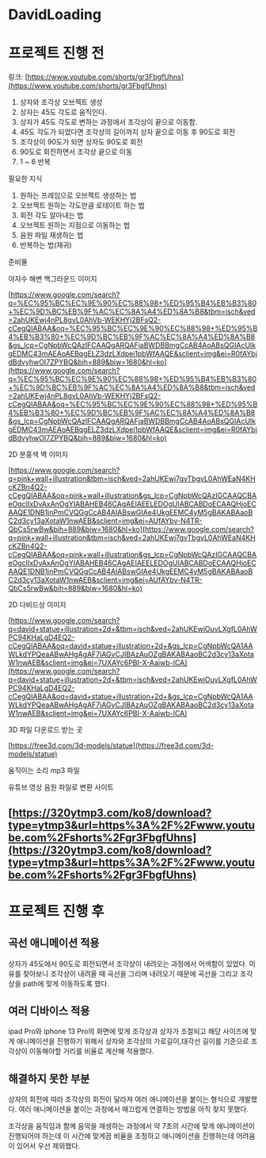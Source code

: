 # DavidLoading

# 프로젝트 진행 전 

링크: [https://www.youtube.com/shorts/gr3FbgfUhns](https://www.youtube.com/shorts/gr3FbgfUhns)

1. 상자와 조각상 오브젝트 생성
2. 상자는 45도 각도로 움직인다.
3. 상자가 45도 각도로 변하는 과정에서 조각상이 끝으로 이동함.
4. 45도 각도가 되었다면 조각상의 길이까지 상자 끝으로 이동 후 90도로 회전
5. 조각상이 90도가 되면 상자도 90도로 회전
6. 90도로 회전하면서 조각상 끝으로 이동
7. 1 ~ 6 반복

필요한 지식

1. 원하는 프레임으로 오브젝트 생성하는 법
2. 오브젝트 원하는 각도만큼 로테이트 하는 법
3. 회전 각도 알아내는 법
4. 오브젝트 원하는 지점으로 이동하는 법
5. 음원 파일 재생하는 법
6. 반복하는 법(재귀)

준비물

야자수 해변 백그라운드 이미지

[https://www.google.com/search?q=%EC%95%BC%EC%9E%90%EC%88%98+%ED%95%B4%EB%B3%80+%EC%9D%BC%EB%9F%AC%EC%8A%A4%ED%8A%B8&tbm=isch&ved=2ahUKEwj4nPL8gvL0AhVb-WEKHYj2BFsQ2-cCegQIABAA&oq=%EC%95%BC%EC%9E%90%EC%88%98+%ED%95%B4%EB%B3%80+%EC%9D%BC%EB%9F%AC%EC%8A%A4%ED%8A%B8&gs_lcp=CgNpbWcQAzIFCAAQgARQAFjaBWDBBmgCcAB4AoABsQGIAcUIkgEDMC43mAEAoAEBqgELZ3dzLXdpei1pbWfAAQE&sclient=img&ei=R0fAYbjdBdvyhwOI7ZPYBQ&bih=889&biw=1680&hl=ko](https://www.google.com/search?q=%EC%95%BC%EC%9E%90%EC%88%98+%ED%95%B4%EB%B3%80+%EC%9D%BC%EB%9F%AC%EC%8A%A4%ED%8A%B8&tbm=isch&ved=2ahUKEwj4nPL8gvL0AhVb-WEKHYj2BFsQ2-cCegQIABAA&oq=%EC%95%BC%EC%9E%90%EC%88%98+%ED%95%B4%EB%B3%80+%EC%9D%BC%EB%9F%AC%EC%8A%A4%ED%8A%B8&gs_lcp=CgNpbWcQAzIFCAAQgARQAFjaBWDBBmgCcAB4AoABsQGIAcUIkgEDMC43mAEAoAEBqgELZ3dzLXdpei1pbWfAAQE&sclient=img&ei=R0fAYbjdBdvyhwOI7ZPYBQ&bih=889&biw=1680&hl=ko)

2D 분홍색 벽 이미지

[https://www.google.com/search?q=pink+wall+illustration&tbm=isch&ved=2ahUKEwj7gvTbgvL0AhWEaN4KHcKZBn4Q2-cCegQIABAA&oq=pink+wall+illustration&gs_lcp=CgNpbWcQAzIGCAAQCBAeOgcIIxDvAxAnOgYIABAHEB46CAgAEIAEELEDOgUIABCABDoECAAQHjoECAAQE1DNB1jnPmCVQGgCcAB4AIABswGIAe4UkgEEMC4yM5gBAKABAaoBC2d3cy13aXotaW1nwAEB&sclient=img&ei=AUfAYbv-N4TR-QbCs5rwBw&bih=889&biw=1680&hl=ko](https://www.google.com/search?q=pink+wall+illustration&tbm=isch&ved=2ahUKEwj7gvTbgvL0AhWEaN4KHcKZBn4Q2-cCegQIABAA&oq=pink+wall+illustration&gs_lcp=CgNpbWcQAzIGCAAQCBAeOgcIIxDvAxAnOgYIABAHEB46CAgAEIAEELEDOgUIABCABDoECAAQHjoECAAQE1DNB1jnPmCVQGgCcAB4AIABswGIAe4UkgEEMC4yM5gBAKABAaoBC2d3cy13aXotaW1nwAEB&sclient=img&ei=AUfAYbv-N4TR-QbCs5rwBw&bih=889&biw=1680&hl=ko)

2D 다비드상 이미지

[https://www.google.com/search?q=david+statue+illustration+2d+&tbm=isch&ved=2ahUKEwiOuvLXgfL0AhWPC94KHaLgD4EQ2-cCegQIABAA&oq=david+statue+illustration+2d+&gs_lcp=CgNpbWcQA1AAWLkdYPQeaABwAHgAgAF7iAGvCJIBAzAuOZgBAKABAaoBC2d3cy13aXotaW1nwAEB&sclient=img&ei=7UXAYc6PBI-X-Aaiwb-ICA](https://www.google.com/search?q=david+statue+illustration+2d+&tbm=isch&ved=2ahUKEwiOuvLXgfL0AhWPC94KHaLgD4EQ2-cCegQIABAA&oq=david+statue+illustration+2d+&gs_lcp=CgNpbWcQA1AAWLkdYPQeaABwAHgAgAF7iAGvCJIBAzAuOZgBAKABAaoBC2d3cy13aXotaW1nwAEB&sclient=img&ei=7UXAYc6PBI-X-Aaiwb-ICA)

3D 파일 다운로드 받는 곳

[https://free3d.com/3d-models/statue](https://free3d.com/3d-models/statue)

움직이는 소리 mp3 파일

유튜브 영상 음원 파일로 변환 사이트

[https://320ytmp3.com/ko8/download?type=ytmp3&url=https%3A%2F%2Fwww.youtube.com%2Fshorts%2Fgr3FbgfUhns](https://320ytmp3.com/ko8/download?type=ytmp3&url=https%3A%2F%2Fwww.youtube.com%2Fshorts%2Fgr3FbgfUhns)
---

# 프로젝트 진행 후

## 곡선 애니메이션 적용

상자가 45도에서 90도로 회전되면서 조각상이 내려오는 과정에서 어색함이 있었다. 이유를 찾아보니 조각상이 내려올 때 곡선을 그리며 내려오기 때문에 곡선을 그리고 조각상을 path에 맞게 이동하도록 했다.

## 여러 디바이스 적용

ipad Pro와 iphone 13 Pro의 화면에 맞게 조각상과 상자가 조절되고 해당 사이즈에 맞게 애니메이션을 진행하기 위해서 상자와 조각상의 가로길이,대각선 길이를 기준으로 조각상이 이동해야할 거리를 비율로 계산해 적용했다.

## 해결하지 못한 부분

상자의 회전에 따라 조각상의 회전이 달라져 여러 애니메이션을 붙이는 형식으로 개발했다. 여러 애니메이션을 붙이는 과정에서 매끄럽게 연결하는 방법을 아직 찾지 못했다.

조각상을 움직임과 함께 음악을 재생하는 과정에서 약 7초의 시간에 맞게 애니메이션이 진행되어야 하는데 이 시간에 맞게끔 비율을 조정하고 애니메이션을 진행하는데 어려움이 있어서 우선 제외했다.
